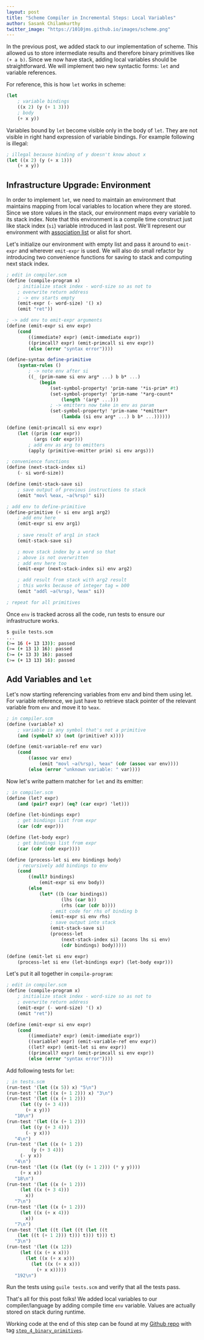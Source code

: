 ```yaml
---
layout: post
title: "Scheme Compiler in Incremental Steps: Local Variables"
author: Sasank Chilamkurthy
twitter_image: "https://1010jms.github.io/images/scheme.png"
---
```


In the previous post, we added stack to our implementation of scheme. This allowed us to store intermediate results and therefore binary primitives like `(+ a b)`. Since we now have stack, adding local variables should be straightforward. We will implement two new syntactic forms: `let` and variable references.

For reference, this is how `let` works in scheme:

```scheme
(let 
    ; variable bindings
    ((x 2) (y (+ 1 3)))
    ; body
    (+ x y))
```

Variables bound by `let` become visible only in the body of `let`. They are not visible in right hand expression of variable bindings. For example following is illegal:

```scheme
; illegal because binding of y doesn't know about x
(let ((x 2) (y (+ x 1)))
    (+ x y))
```

## Infrastructure Upgrade: Environment

In order to implement `let`, we need to maintain an environment that maintains mapping from local variables to location where they are stored. Since we store values in the stack, our environment maps every variable to its stack index. Note that this environment is a compile time construct just like stack index (`si`) variable introduced in last post. We'll represent our environment with [association list](https://www.gnu.org/software/guile/manual/guile.html#Association-Lists) or alist for short.

Let's initialize our environment with empty list and pass it around to `emit-expr` and wherever `emit-expr` is used. We will also do small refactor by introducing two convenience functions for saving to stack and computing next stack index.

```scheme
; edit in compiler.scm
(define (compile-program x)
    ; initialize stack index - word-size so as not to 
    ; overwrite return address
    ; -> env starts empty
    (emit-expr (- word-size) '() x)
    (emit "ret"))

; -> add env to emit-expr arguments
(define (emit-expr si env expr)
    (cond
        ((immediate? expr) (emit-immediate expr))
        ((primcall? expr) (emit-primcall si env expr))
        (else (error "syntax error"))))

(define-syntax define-primitive
    (syntax-rules ()
        ; -> note env after si
        ((_ (prim-name si env arg* ...) b b* ...)
            (begin
                (set-symbol-property! 'prim-name '*is-prim* #t)
                (set-symbol-property! 'prim-name '*arg-count* 
                    (length '(arg* ...)))
                ; -> emitters now take in env as param
                (set-symbol-property! 'prim-name '*emitter*
                    (lambda (si env arg* ...) b b* ...))))))

(define (emit-primcall si env expr)
    (let ((prim (car expr))
          (args (cdr expr)))
        ; add env as arg to emitters
        (apply (primitive-emitter prim) si env args)))

; convenience functions
(define (next-stack-index si)
    (- si word-size))

(define (emit-stack-save si)
    ; save output of previous instructions to stack
    (emit "movl %eax, ~a(%rsp)" si))

; add env to define-primitive
(define-primitive (+ si env arg1 arg2)
    ; add env here
    (emit-expr si env arg1)
    
    ; save result of arg1 in stack
    (emit-stack-save si)

    ; move stack index by a word so that 
    ; above is not overwritten
    ; add env here too
    (emit-expr (next-stack-index si) env arg2)

    ; add result from stack with arg2 result
    ; this works because of integer tag = b00
    (emit "addl ~a(%rsp), %eax" si))

; repeat for all primitives
```

Once `env` is tracked across all the code, run tests to ensure our infrastructure works.

```bash
$ guile tests.scm
...
(>= 16 (+ 13 13)): passed
(>= (+ 13 1) 16): passed
(>= (+ 13 3) 16): passed
(>= (+ 13 13) 16): passed
```

## Add Variables and `let`

Let's now starting referencing variables from env and bind them using let. For variable reference, we just have to retrieve stack pointer of the relevant variable from `env` and move it to `%eax`.

```scheme
; in compiler.scm
(define (variable? x)
    ; variable is any symbol that's not a primitive
    (and (symbol? x) (not (primitive? x))))

(define (emit-variable-ref env var)
    (cond
        ((assoc var env)
            (emit "movl ~a(%rsp), %eax" (cdr (assoc var env))))
        (else (error "unknown variable: " var))))
```

Now let's write pattern matcher for `let` and its emitter:

```scheme
; in compiler.scm
(define (let? expr)
    (and (pair? expr) (eq? (car expr) 'let)))

(define (let-bindings expr)
    ; get bindings list from expr
    (car (cdr expr)))

(define (let-body expr)
    ; get bindings list from expr
    (car (cdr (cdr expr))))

(define (process-let si env bindings body)
    ; recursively add bindings to env
    (cond
        ((null? bindings)
            (emit-expr si env body))
        (else
            (let* ((b (car bindings))
                    (lhs (car b))
                    (rhs (car (cdr b))))
                ; emit code for rhs of binding b
                (emit-expr si env rhs)
                ; save output into stack
                (emit-stack-save si)
                (process-let
                    (next-stack-index si) (acons lhs si env)
                    (cdr bindings) body)))))

(define (emit-let si env expr)
    (process-let si env (let-bindings expr) (let-body expr)))
```

Let's put it all together in `compile-program`:

```scheme
; edit in compiler.scm
(define (compile-program x)
    ; initialize stack index - word-size so as not to 
    ; overwrite return address
    (emit-expr (- word-size) '() x)
    (emit "ret"))

(define (emit-expr si env expr)
    (cond
        ((immediate? expr) (emit-immediate expr))
        ((variable? expr) (emit-variable-ref env expr))
        ((let? expr) (emit-let si env expr))
        ((primcall? expr) (emit-primcall si env expr))
        (else (error "syntax error"))))
```

Add following tests for `let`:

```scheme
; in tests.scm
(run-test '(let ((x 5)) x) "5\n")
(run-test '(let ((x (+ 1 2))) x) "3\n")
(run-test '(let ((x (+ 1 2))) 
     (let ((y (+ 3 4)))
       (+ x y))) 
   "10\n")
(run-test '(let ((x (+ 1 2))) 
     (let ((y (+ 3 4)))
       (- y x)))
   "4\n")
(run-test '(let ((x (+ 1 2))
         (y (+ 3 4)))
     (- y x))
   "4\n")
(run-test '(let ((x (let ((y (+ 1 2))) (* y y))))
     (+ x x))
   "18\n")
(run-test '(let ((x (+ 1 2)))
     (let ((x (+ 3 4)))
       x)) 
   "7\n")
(run-test '(let ((x (+ 1 2)))
     (let ((x (+ x 4)))
       x)) 
   "7\n")
(run-test '(let ((t (let ((t (let ((t 
    (let ((t (+ 1 2))) t))) t))) t))) t)
   "3\n")
(run-test '(let ((x 12))
     (let ((x (+ x x)))
       (let ((x (+ x x)))
         (let ((x (+ x x)))
           (+ x x)))))
   "192\n")
```

Run the tests using `guile tests.scm` and verify that all the tests pass.

That's all for this post folks! We added local variables to our compiler/language by adding compile time `env` variable. Values are actually stored on stack during runtime.

Working code at the end of this step can be found at my [Github repo](https://github.com/chsasank/scheme-incremental-compiler) with tag [`step_4_binary_primitives`](https://github.com/chsasank/scheme-incremental-compiler/releases/tag/step_4_binary_primitives).
